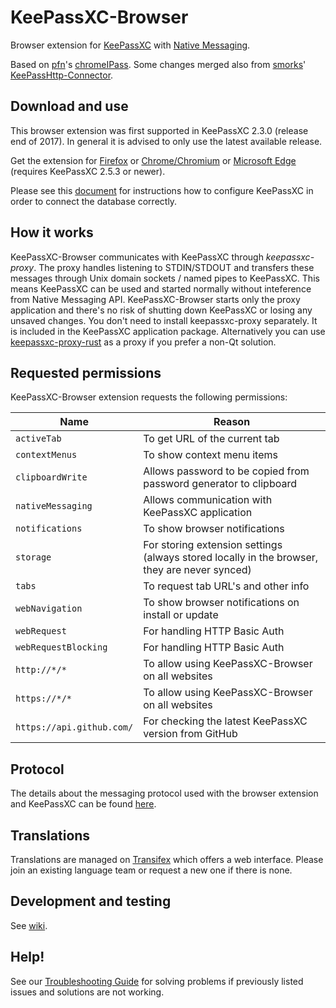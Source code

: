 # KeePassXC-Browser

Browser extension for [KeePassXC](https://keepassxc.org/) with [Native Messaging](https://developer.mozilla.org/en-US/docs/Mozilla/Add-ons/WebExtensions/Native_messaging).

Based on [pfn](https://github.com/pfn)'s [chromeIPass](https://github.com/pfn/passifox).
Some changes merged also from [smorks](https://github.com/smorks)' [KeePassHttp-Connector](https://github.com/smorks/keepasshttp-connector).

## Download and use

This browser extension was first supported in KeePassXC 2.3.0 (release end of 2017). In general it is advised to only use the latest available release.

Get the extension for [Firefox](https://addons.mozilla.org/en-US/firefox/addon/keepassxc-browser/) or [Chrome/Chromium](https://chromewebstore.google.com/detail/keepassxc-browser/oboonakemofpalcgghocfoadofidjkkk) or [Microsoft Edge](https://microsoftedge.microsoft.com/addons/detail/pdffhmdngciaglkoonimfcmckehcpafo) (requires KeePassXC 2.5.3 or newer).

Please see this [document](https://keepassxc.org/docs/KeePassXC_GettingStarted.html#_setup_browser_integration) for instructions how to configure KeePassXC in order to connect the database correctly.

## How it works

KeePassXC-Browser communicates with KeePassXC through _keepassxc-proxy_. The proxy handles listening to STDIN/STDOUT
and transfers these messages through Unix domain sockets / named pipes to KeePassXC. This means KeePassXC can be used and started normally without inteference from
Native Messaging API. KeePassXC-Browser starts only the proxy application and there's no risk of shutting down KeePassXC or losing any unsaved changes. You don't need to install keepassxc-proxy separately. It is included in the KeePassXC application package. Alternatively you can use
[keepassxc-proxy-rust](https://github.com/varjolintu/keepassxc-proxy-rust) as a proxy if you prefer a non-Qt solution.

## Requested permissions

KeePassXC-Browser extension requests the following permissions:

| Name  | Reason |
| ----- | ----- |
| `activeTab`               | To get URL of the current tab |
| `contextMenus`            | To show context menu items |
| `clipboardWrite`          | Allows password to be copied from password generator to clipboard |
| `nativeMessaging`         | Allows communication with KeePassXC application |
| `notifications`           | To show browser notifications |
| `storage`                 | For storing extension settings (always stored locally in the browser, they are never synced) |
| `tabs`                    | To request tab URL's and other info |
| `webNavigation`           | To show browser notifications on install or update |
| `webRequest`              | For handling HTTP Basic Auth |
| `webRequestBlocking`      | For handling HTTP Basic Auth |
| `http://*/*`              | To allow using KeePassXC-Browser on all websites |
| `https://*/*`             | To allow using KeePassXC-Browser on all websites |
| `https://api.github.com/` | For checking the latest KeePassXC version from GitHub |

## Protocol

The details about the messaging protocol used with the browser extension and KeePassXC can be found [here](keepassxc-protocol.md).

## Translations

Translations are managed on [Transifex](https://www.transifex.com/keepassxc/keepassxc-browser/) which offers a web interface. Please join an existing language team or request a new one if there is none.

## Development and testing

See [wiki](https://github.com/keepassxreboot/keepassxc-browser/wiki/Loading-the-extension-manually).

## Help!

See our [Troubleshooting Guide](https://github.com/keepassxreboot/keepassxc-browser/wiki/Troubleshooting-guide) for solving problems if previously listed issues and solutions are not working.
